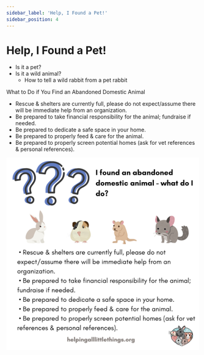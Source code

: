 ```yaml
---
sidebar_label: 'Help, I Found a Pet!'
sidebar_position: 4
---
```


# Help, I Found a Pet!

* Is it a pet?
* Is it a wild animal?
  * How to tell a wild rabbit from a pet rabbit 

What to Do if You Find an Abandoned Domestic Animal
 - Rescue & shelters are currently full, please do not expect/assume there will be immediate help from an organization.
 - Be prepared to take financial responsibility for the animal; fundraise if needed.
 - Be prepared to dedicate a safe space in your home.
 - Be prepared to properly feed & care for the animal.
 - Be prepared to properly screen potential homes (ask for vet references & personal references).

![I Found A Pet](foundpet.png)

